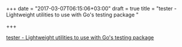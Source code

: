 +++
date = "2017-03-07T06:15:06+03:00"
draft = true
title = "tester - Lightweight utilities to use with Go's testing package "

+++

<p><a href="https://github.com/workfit/tester">tester - Lightweight utilities to use with Go's testing package </a></p>
